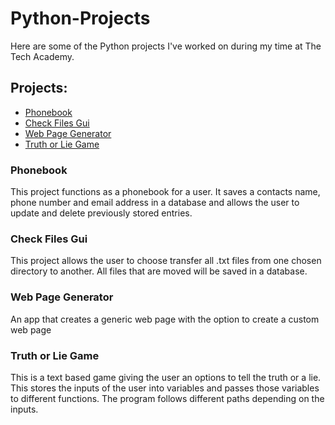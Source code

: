 # Python-Projects
Here are some of the Python projects I've worked on during my time at The Tech Academy.

## Projects:
* [Phonebook](https://github.com/DannyF74/Python-Projects/tree/main/Phonebook_Project)
* [Check Files Gui](https://github.com/DannyF74/Python-Projects/blob/main/Python_Challenges/File_Transfer.py)
* [Web Page Generator](https://github.com/DannyF74/Python-Projects/blob/main/Web_Page_Generator/web_page_generator.py)
* [Truth or Lie Game](https://github.com/DannyF74/Python-Projects/blob/main/Mean_Nice_Game/Truth_and_Lie_game.py)

### Phonebook
This project functions as a phonebook for a user. It saves a contacts name, phone number and email address in a database and allows the user to update and delete previously stored entries.

### Check Files Gui
This project allows the user to choose transfer all .txt files from one chosen directory to another. All files that are moved will be saved in a database.

### Web Page Generator
An app that creates a generic web page with the option to create a custom web page

### Truth or Lie Game
This is a text based game giving the user an options to tell the truth or a lie. This stores the inputs of the user into variables and passes those variables to different functions. The program follows different paths depending on the inputs.
